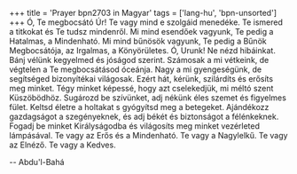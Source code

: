+++
title = 'Prayer bpn2703 in Magyar'
tags = ['lang-hu', 'bpn-unsorted']
+++
Ó, Te megbocsátó Úr! Te vagy mind e szolgáid menedéke. Te ismered a titkokat és Te tudsz mindenről. Mi mind esendőek vagyunk, Te pedig a Hatalmas, a Mindenható. Mi mind bűnösök vagyunk, Te pedig a Bűnök Megbocsátója, az Irgalmas, a Könyörületes. Ó, Urunk! Ne nézd hibáinkat. Bánj vélünk kegyelmed és jóságod szerint. Számosak a mi vétkeink, de végtelen a Te megbocsátásod óceánja. Nagy a mi gyengeségünk, de segítséged bizonyítékai világosak. Ezért hát, kérünk, szilárdíts és erősíts meg minket. Tégy minket képessé, hogy azt cselekedjük, mi méltó szent Küszöbödhöz. Sugározd be szívünket, adj nékünk éles szemet és figyelmes fület. Keltsd életre a holtakat s gyógyítsd meg a betegeket. Ajándékozz gazdagságot a szegényeknek, és adj békét és biztonságot a félénkeknek. Fogadj be minket Királyságodba és világosíts meg minket vezérleted lámpásával. Te vagy az Erős és a Mindenható. Te vagy a Nagylelkű. Te vagy az Elnéző. Te vagy a Kedves.

-- Abdu'l-Bahá
